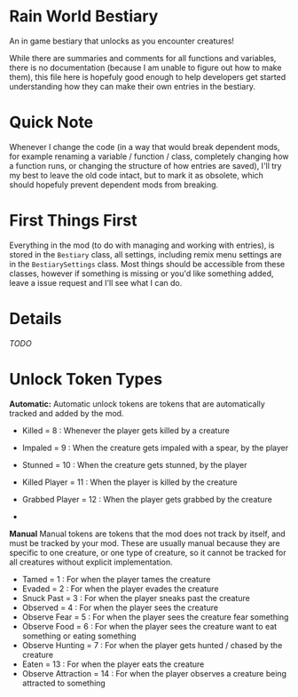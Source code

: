 # Rain World Bestiary
An in game bestiary that unlocks as you encounter creatures!

While there are summaries and comments for all functions and variables, there is no documentation (because I am unable to figure out how to make them), this file here is hopefuly good enough to help developers get started understanding how they can make their own entries in the bestiary.

# Quick Note
Whenever I change the code (in a way that would break dependent mods, for example renaming a variable / function / class, completely changing how a function runs, or changing the structure of how entries are saved), I'll try my best to leave the old code intact, but to mark it as obsolete, which should hopefuly prevent dependent mods from breaking.

# First Things First
Everything in the mod (to do with managing and working with entries), is stored in the `Bestiary` class, all settings, including remix menu settings are in the `BestiarySettings` class. Most things should be accessible from these classes, however if something is missing or you'd like something added, leave a issue request and I'll see what I can do.

# Details
*TODO*


# Unlock Token Types

**Automatic:**
Automatic unlock tokens are tokens that are automatically tracked and added by the mod.
* Killed = 8 : Whenever the player gets killed by a creature
* Impaled = 9 : When the creature gets impaled with a spear, by the player
* Stunned = 10 : When the creature gets stunned, by the player
* Killed Player = 11 : When the player is killed by the creature
* Grabbed Player = 12 : When the player gets grabbed by the creature

* 
**Manual**
Manual tokens are tokens that the mod does not track by itself, and must be tracked by your mod. These are usually manual because they are specific to one creature, or one type of creature, so it cannot be tracked for all creatures without explicit implementation.
* Tamed = 1 : For when the player tames the creature
* Evaded = 2 : For when the player evades the creature
* Snuck Past = 3 : For when the player sneaks past the creature
* Observed = 4 : For when the player sees the creature
* Observe Fear = 5 : For when the player sees the creature fear something
* Observe Food = 6 : For when the player sees the creature want to eat something or eating something
* Observe Hunting = 7 : For when the player gets hunted / chased by the creature
* Eaten = 13 : For when the player eats the creature
* Observe Attraction = 14 : For when the player observes a creature being attracted to something